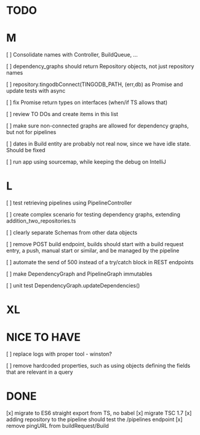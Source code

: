TODO
====

M
==


[ ] Consolidate names with Controller, BuildQueue, ...

[ ] dependency_graphs should return Repository objects, not just repository names

[ ] repository.tingodbConnect(TINGODB_PATH, (err,db) as Promise and update tests with async

[ ] fix Promise return types on interfaces (when/if TS allows that)

[ ] review TO DOs and create items in this list

[ ] make sure non-connected graphs are allowed for dependency graphs, but not for pipelines

[ ] dates in Build entity are probably not real now, since we have idle state. Should be fixed

[ ] run app using sourcemap, while keeping the debug on IntelliJ


L
==

[ ] test retrieving pipelines using PipelineController

[ ] create complex scenario for testing dependency graphs, extending addition_two_repositories.ts

[ ] clearly separate Schemas from other data objects

[ ] remove POST build endpoint, builds should start with a build request entry, a push, manual start or similar, and be managed by the pipeline

[ ] automate the send of 500 instead of a try/catch block in REST endpoints

[ ] make DependencyGraph and PipelineGraph immutables

[ ] unit test DependencyGraph.updateDependencies()

XL
==



NICE TO HAVE
============

[ ] replace logs with proper tool - winston?

[ ] remove hardcoded properties, such as using objects defining the fields that are relevant in a query



DONE
====

[x] migrate to ES6 straight export from TS, no babel
[x] migrate TSC 1.7
[x] adding repository to the pipeline should test the /pipelines endpoint
[x] remove pingURL from buildRequest/Build